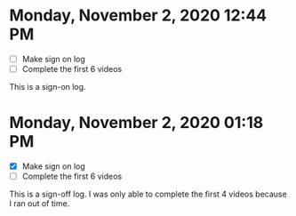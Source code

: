 # Monday, November  2, 2020 12:44 PM
- [ ] Make sign on log
- [ ] Complete the first 6 videos 

This is a sign-on log.

# Monday, November  2, 2020 01:18 PM
- [X] Make sign on log
- [ ] Complete the first 6 videos 

This is a sign-off log. I was only able to complete the first 4 videos because I ran out of time.
